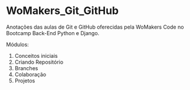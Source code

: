 # WoMakers_Git_GitHub

Anotações das aulas de Git e GitHub oferecidas pela WoMakers Code no Bootcamp Back-End Python e Django.

Módulos:
1. Conceitos iniciais
2. Criando Repositório
3. Branches
4. Colaboração
5. Projetos